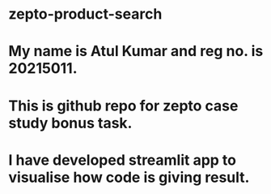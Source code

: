 # zepto-product-search

# My name is Atul Kumar and reg no. is 20215011.

# This is github repo for zepto case study bonus task.

# I have developed streamlit app to visualise how code is giving result.

